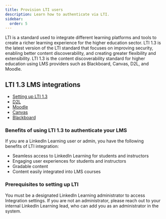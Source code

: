 ```yaml
---
title: Provision LTI users
description: Learn how to authenticate via LTI.
sidebar:
  order: 5
---
```


LTI is a standard used to integrate different learning platforms and tools to create a richer learning experience for the higher education sector. LTI 1.3 is the latest version of the LTI standard that focuses on improving security, enabling better content discoverability, and creating greater flexibility and extensibility. LTI 1.3 is the content discoverability standard for higher education using LMS providers such as Blackboard, Canvas, D2L, and Moodle.

## LTI 1.3 LMS integrations

* [Setting up LTI 1.3](https://learn.microsoft.com/en-us/linkedin/learning/sso-auth/sso-docs/lti-13-implementation)
* [D2L](https://learn.microsoft.com/en-us/linkedin/learning/sso-auth/sso-docs/sso-lti-13-d2l)
* [Moodle](https://learn.microsoft.com/en-us/linkedin/learning/sso-auth/sso-docs/sso-lti-13-moodle)
* [Canvas](https://learn.microsoft.com/en-us/linkedin/learning/sso-auth/sso-docs/sso-lti-13-canvas)
* [Blackboard](https://learn.microsoft.com/en-us/linkedin/learning/sso-auth/sso-docs/sso-lti-13-blackboard)

### Benefits of using LTI 1.3 to authenticate your LMS

If you are a LinkedIn Learning user or admin, you have the following benefits of LTI integration:

* Seamless access to LinkedIn Learning for students and instructors
* Engaging user experiences for students and instructors
* Gradable content
* Content easily integrated into LMS courses

### Prerequisites to setting up LTI

You must be a designated LinkedIn Learning administrator to access Integration settings. If you are not an administrator, please reach out to your internal LinkedIn Learning lead, who can add you as an administrator in the system.
